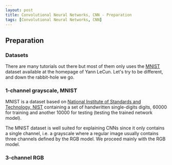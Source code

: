 ```yaml
---
layout: post
title: Convolutional Neural Networks, CNN - Preparation
tags: [Convolutional Neural Networks, CNN]
---
```


## Preparation

### Datasets
There are many tutorials out there but most of them only uses the [MNIST](http://yann.lecun.com/exdb/mnist/) dataset available at the homepage of Yann LeCun. Let's try to be different, and down the rabbit-hole we go.

### 1-channel grayscale, MNIST
MNIST is a dataset based on [National Institute of Standards and Technology, NIST](http://srdata.nist.gov/gateway/gateway?keyword=handwriting+recognition) containing a set of handwritten single-digits digits, 60000 for training and another 10000 for testing (testing the trained network model).

The MNIST dataset is well suited for explaining CNNs since it only contains a single channel, i.e. a grayscale where a regular image usually contains three channels defined by the RGB model. We proceed mainly with the RGB model.

### 3-channel RGB
